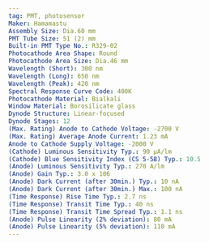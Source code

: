 ```yaml
---
tag: PMT, photosensor
Maker: Hamamastu
Assembly Size: Dia.60 mm
PMT Tube Size: 51 (2) mm
Built-in PMT Type No.: R329-02
Photocathode Area Shape: Round
Photocathode Area Size: Dia.46 mm
Wavelength (Short): 300 nm
Wavelength (Long): 650 nm
Wavelength (Peak): 420 nm
Spectral Response Curve Code: 400K
Photocathode Material: Bialkali
Window Material: Borosilicate glass
Dynode Structure: Linear-focused
Dynode Stages: 12
(Max. Rating) Anode to Cathode Voltage: -2700 V
(Max. Rating) Average Anode Current: 1.23 mA
Anode to Cathode Supply Voltage: -2000 V
(Cathode) Luminous Sensitivity Typ.: 90 μA/lm
(Cathode) Blue Sensitivity Index (CS 5-58) Typ.: 10.5
(Anode) Luminous Sensitivity Typ.: 270 A/lm
(Anode) Gain Typ.: 3.0 x 106
(Anode) Dark Current (after 30min.) Typ.: 10 nA
(Anode) Dark Current (after 30min.) Max.: 100 nA
(Time Response) Rise Time Typ.: 2.7 ns
(Time Response) Transit Time Typ.: 40 ns
(Time Response) Transit Time Spread Typ.: 1.1 ns
(Anode) Pulse Linearity (2% deviation): 80 mA
(Anode) Pulse Linearity (5% deviation): 110 mA
---
```


